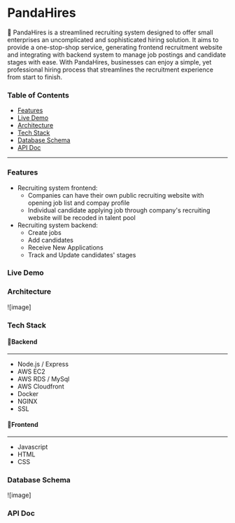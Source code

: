# PandaHires

🐼 PandaHires is a streamlined recruiting system designed to offer small enterprises an uncomplicated and sophisticated hiring solution. It aims to provide a one-stop-shop service, generating frontend recruitment website and integrating with backend system to manage job postings and candidate stages with ease. With PandaHires, businesses can enjoy a simple, yet professional hiring process that streamlines the recruitment experience from start to finish.

### Table of Contents

- [Features](#features)
- [Live Demo](#live-demo)
- [Architecture](#architecture)
- [Tech Stack](#tech-stack)
- [Database Schema](#database-schema)
- [API Doc](#api-doc)
---

### Features
+ Recruiting system frontend: 
  + Companies can have their own public recruiting website with opening job list and compay profile
  + Individual candidate applying job through company's recruiting website will be recoded in talent pool
+ Recruiting system backend: 
  + Create jobs 
  + Add candidates
  + Receive New Applications
  + Track and Update candidates' stages


### Live Demo

### Architecture
  ![image]

### Tech Stack
#### 📍Backend
---
  + Node.js / Express
  + AWS EC2
  + AWS RDS / MySql
  + AWS Cloudfront
  + Docker
  + NGINX
  + SSL
  
#### 📍Frontend
---
  + Javascript
  + HTML
  + CSS




### Database Schema
  ![image]

### API Doc
